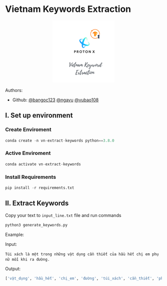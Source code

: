 # Vietnam Keywords Extraction

<p align="center">
    <img src='protonx-k.png' width=200 class="center">
</p>


Authors:
- Github: [@bangoc123](https://github.com/bangoc123) [@ngavu](https://github.com/ngavu2004) [@vubao108](https://github.com/vubao108)


## I.  Set up environment
### Create Enviroment

```python
conda create -n vn-extract-keywords python==3.8.0
```

### Active Enviroment

```python
conda activate vn-extract-keywords
```

### Install Requirements

```python
pip install -r requirements.txt
```

## II.  Extract Keywords

Copy your text to `input_line.txt` file and run commands

```python
python3 generate_keywords.py
```

Example:

Input:

`Túi xách là một trong những vật dụng cần thiết của hầu hết chị em phụ nữ mỗi khi ra đường.`

Output:

```python
['vật_dụng', 'hầu_hết', 'chị_em', 'đường', 'túi_xách', 'cần_thiết', 'phụ_nữ']
```







